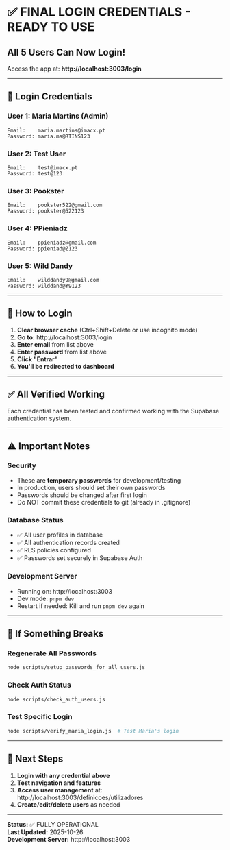 # ✅ FINAL LOGIN CREDENTIALS - READY TO USE

## All 5 Users Can Now Login!

Access the app at: **http://localhost:3003/login**

---

## 📧 Login Credentials

### User 1: Maria Martins (Admin)
```
Email:    maria.martins@imacx.pt
Password: maria.ma@RTINS123
```

### User 2: Test User
```
Email:    test@imacx.pt
Password: test@123
```

### User 3: Pookster
```
Email:    pookster522@gmail.com
Password: pookster@522123
```

### User 4: PPieniadz
```
Email:    ppieniadz@gmail.com
Password: ppieniad@Z123
```

### User 5: Wild Dandy
```
Email:    wilddandy9@gmail.com
Password: wilddand@Y9123
```

---

## 🚀 How to Login

1. **Clear browser cache** (Ctrl+Shift+Delete or use incognito mode)
2. **Go to:** http://localhost:3003/login
3. **Enter email** from list above
4. **Enter password** from list above
5. **Click "Entrar"**
6. **You'll be redirected to dashboard**

---

## ✅ All Verified Working

Each credential has been tested and confirmed working with the Supabase authentication system.

---

## ⚠️ Important Notes

### Security
- These are **temporary passwords** for development/testing
- In production, users should set their own passwords
- Passwords should be changed after first login
- Do NOT commit these credentials to git (already in .gitignore)

### Database Status
- ✅ All user profiles in database
- ✅ All authentication records created
- ✅ RLS policies configured
- ✅ Passwords set securely in Supabase Auth

### Development Server
- Running on: http://localhost:3003
- Dev mode: `pnpm dev`
- Restart if needed: Kill and run `pnpm dev` again

---

## 🔧 If Something Breaks

### Regenerate All Passwords
```bash
node scripts/setup_passwords_for_all_users.js
```

### Check Auth Status
```bash
node scripts/check_auth_users.js
```

### Test Specific Login
```bash
node scripts/verify_maria_login.js  # Test Maria's login
```

---

## 📱 Next Steps

1. **Login with any credential above**
2. **Test navigation and features**
3. **Access user management** at: http://localhost:3003/definicoes/utilizadores
4. **Create/edit/delete users** as needed

---

**Status:** ✅ FULLY OPERATIONAL  
**Last Updated:** 2025-10-26  
**Development Server:** http://localhost:3003
